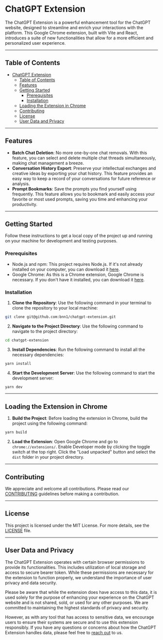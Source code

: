 # ChatGPT Extension

The ChatGPT Extension is a powerful enhancement tool for the ChatGPT website, designed to streamline and enrich your interactions with the platform. This Google Chrome extension, built with Vite and React, introduces a suite of new functionalities that allow for a more efficient and personalized user experience.

---

## Table of Contents

- [ChatGPT Extension](#chatgpt-extension)
  - [Table of Contents](#table-of-contents)
  - [Features](#features)
  - [Getting Started](#getting-started)
    - [Prerequisites](#prerequisites)
    - [Installation](#installation)
  - [Loading the Extension in Chrome](#loading-the-extension-in-chrome)
  - [Contributing](#contributing)
  - [License](#license)
  - [User Data and Privacy](#user-data-and-privacy)
---

## Features

- **Batch Chat Deletion**: No more one-by-one chat removals. With this feature, you can select and delete multiple chat threads simultaneously, making chat management a breeze.
- **Conversation History Export**: Preserve your intellectual exchanges and creative ideas by exporting your chat history. This feature provides an easy way to keep a record of your conversations for future reference or analysis.
- **Prompt Bookmarks**: Save the prompts you find yourself using frequently. This feature allows you to bookmark and easily access your favorite or most used prompts, saving you time and enhancing your productivity.
---
## Getting Started  

Follow these instructions to get a local copy of the project up and running on your machine for development and testing purposes.

### Prerequisites

- Node.js and npm: This project requires Node.js. If it's not already installed on your computer, you can download it [here](https://nodejs.org/en/download/).
- Google Chrome: As this is a Chrome extension, Google Chrome is necessary. If you don't have it installed, you can download it [here](https://www.google.com/chrome/).

### Installation

1. **Clone the Repository**: Use the following command in your terminal to clone the repository to your local machine:

```bash
git clone git@github.com:bnn1/chatgpt-extension.git
```

2. **Navigate to the Project Directory**: Use the following command to navigate to the project directory:

```bash
cd chatgpt-extension
```

3. **Install Dependencies**: Run the following command to install all the necessary dependencies:

```bash
yarn install
```

4. **Start the Development Server**: Use the following command to start the development server:

```bash
yarn dev
```
---

## Loading the Extension in Chrome

1. **Build the Project**: Before loading the extension in Chrome, build the project using the following command:

```bash
yarn build
```

2. **Load the Extension**: Open Google Chrome and go to `chrome://extensions/`. Enable Developer mode by clicking the toggle switch at the top right. Click the "Load unpacked" button and select the `dist` folder in your project directory.
---

## Contributing

We appreciate and welcome all contributions. Please read our [CONTRIBUTING](CONTRIBUTING.md) guidelines before making a contribution.

---

## License

This project is licensed under the MIT License. For more details, see the [LICENSE](LICENSE.md) file.

---

## User Data and Privacy

The ChatGPT Extension operates with certain browser permissions to provide its functionalities. This includes utilization of local storage and access to secure bearer token. While these permissions are necessary for the extension to function properly, we understand the importance of user privacy and data security.

Please be aware that while the extension does have access to this data, it is used solely for the purpose of enhancing your experience on the ChatGPT website and is not shared, sold, or used for any other purposes. We are committed to maintaining the highest standards of privacy and security.

However, as with any tool that has access to sensitive data, we encourage users to ensure their systems are secure and to use this extension responsibly. If you have any questions or concerns about how the ChatGPT Extension handles data, please feel free to [reach out](https://t.me/barysbarbarys) to us.
